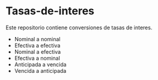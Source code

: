 # Tasas-de-interes
Este repositorio contiene conversiones de tasas de interes.
- Nominal a nominal
- Efectiva a efectiva
- Nominal a efectiva
- Efectiva a nominal
- Anticipada a vencida
- Vencida a anticipada
